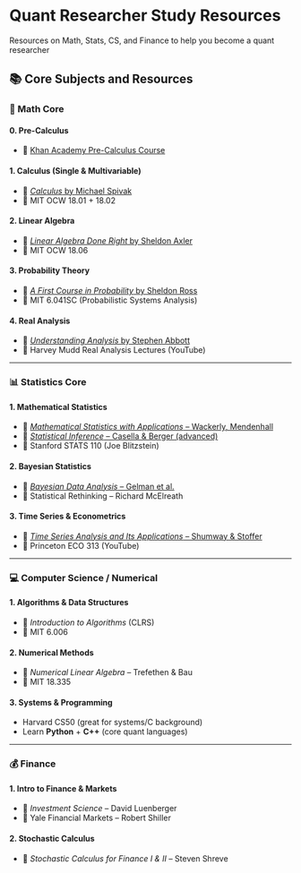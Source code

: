 # Quant Researcher Study Resources

Resources on Math, Stats, CS, and Finance to help you become a quant researcher

## 📚 Core Subjects and Resources

### 🔢 Math Core

#### 0. **Pre-Calculus**
- 🎥 [Khan Academy Pre-Calculus Course](https://www.khanacademy.org/math/precalculus/x9e81a4f98389efdf:composite)

#### 1. **Calculus (Single & Multivariable)**
- 📘 [*Calculus* by Michael Spivak](https://github.com/JohnSesana/Quant-Study-Resources/blob/main/01%20-%20Math/01%20-%20Calculus/Calculus%20-%20Spivak.pdf)
- 🎥 MIT OCW 18.01 + 18.02

#### 2. **Linear Algebra**
- 📘 [*Linear Algebra Done Right* by Sheldon Axler](https://github.com/JohnSesana/Quant-Study-Resources/blob/main/01%20-%20Math/02%20-%20Linear%20Algebra/LADR4e.pdf)
- 🎥 MIT OCW 18.06

#### 3. **Probability Theory**
- 📘 [*A First Course in Probability* by Sheldon Ross](https://github.com/JohnSesana/Quant-Study-Resources/blob/main/01%20-%20Math/03%20-%20Probability%20Theory/A-First-Course-in-Probability.pdf)
- 🎥 MIT 6.041SC (Probabilistic Systems Analysis)

#### 4. **Real Analysis**
- 📘 [*Understanding Analysis* by Stephen Abbott](https://github.com/JohnSesana/Quant-Study-Resources/blob/main/01%20-%20Math/04%20-%20Real%20Analysis/2015_Book_UnderstandingAnalysis.pdf)
- 🎥 Harvey Mudd Real Analysis Lectures (YouTube)

---

### 📊 Statistics Core

#### 1. **Mathematical Statistics**
- 📘 [*Mathematical Statistics with Applications* – Wackerly, Mendenhall](https://github.com/JohnSesana/Quant-Study-Resources/blob/main/02%20-%20Statistics/01%20-%20Mathematical%20Statistics/Mathematical%20Statistics%20with%20Applications-%207th%20Edition.pdf)
- 📘 [*Statistical Inference* – Casella & Berger (advanced)](https://github.com/JohnSesana/Quant-Study-Resources/blob/main/02%20-%20Statistics/01%20-%20Mathematical%20Statistics/Casella_Berger_Statistical_Inference.pdf)
- 🎥 Stanford STATS 110 (Joe Blitzstein)

#### 2. **Bayesian Statistics**
- 📘 [*Bayesian Data Analysis* – Gelman et al.](https://github.com/JohnSesana/Quant-Study-Resources/blob/main/02%20-%20Statistics/02%20-%20Bayesian%20Statistics/Bayesian%20Data%20Analysis%20-%20Third%20Edition%20(20th%20Feb%202025).pdf)
- 🎥 Statistical Rethinking – Richard McElreath

#### 3. **Time Series & Econometrics**
- 📘 [*Time Series Analysis and Its Applications* – Shumway & Stoffer](https://github.com/JohnSesana/Quant-Study-Resources/blob/main/02%20-%20Statistics/03%20-%20Time%20Series%20%26%20Econometrics/time-series-analysis-and-its-applications-with-examples-in-r.pdf)
- 🎥 Princeton ECO 313 (YouTube)

---

### 💻 Computer Science / Numerical

#### 1. **Algorithms & Data Structures**
- 📘 *Introduction to Algorithms* (CLRS)
- 🎥 MIT 6.006

#### 2. **Numerical Methods**
- 📘 *Numerical Linear Algebra* – Trefethen & Bau
- 🎥 MIT 18.335

#### 3. **Systems & Programming**
- Harvard CS50 (great for systems/C background)
- Learn **Python** + **C++** (core quant languages)

---

### 💰 Finance

#### 1. **Intro to Finance & Markets**
- 📘 *Investment Science* – David Luenberger
- 🎥 Yale Financial Markets – Robert Shiller

#### 2. **Stochastic Calculus**
- 📘 *Stochastic Calculus for Finance I & II* – Steven Shreve
